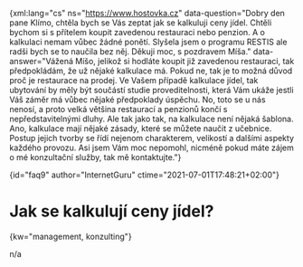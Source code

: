 
{xml:lang="cs" ns="https://www.hostovka.cz" data-question="Dobry den pane Klímo, chtěla bych se Vás zeptat jak se kalkuluji ceny jídel. Chtěli bychom si s přítelem koupit zavedenou restauraci nebo penzion. A o kalkulaci nemam vůbec žádné ponětí. Slyšela jsem o programu RESTIS ale radši bych se to naučila bez něj. Děkuji moc, s pozdravem Míša." data-answer="Vážená Míšo, jelikož si hodláte koupit již zavedenou restauraci, tak předpokládám, že už nějaké kalkulace má. Pokud ne, tak je to možná důvod proč je restaurace na prodej. Ve Vašem případě kalkulace jídel, tak ubytování by měly být součástí studie proveditelnosti, která Vám ukáže jestli Váš záměr má vůbec nějaké předpoklady úspěchu. No, toto se u nás nenosí, a proto velká většina restaurací a penzionů končí s nepředstavitelnými dluhy. Ale tak jako tak, na kalkulace není nějaká šablona. Ano, kalkulace mají nějaké zásady, které se můžete naučit z učebnice. Postup jejich tvorby se řídí nejenom charakterem, velikostí a dalšími aspekty každého provozu. Asi jsem Vám moc nepomohl, nicméně pokud máte zájem o mé konzultační služby, tak mě kontaktujte."}

{id="faq9" author="InternetGuru" ctime="2021-07-01T17:48:21+02:00"}

# Jak se kalkulují ceny jídel?

{kw="management, konzulting"}

n/a

